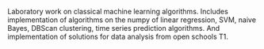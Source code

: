 Laboratory work on classical machine learning algorithms. Includes implementation of algorithms on the numpy of linear regression, SVM, naive Bayes, DBScan clustering, time series prediction algorithms. And implementation of solutions for data analysis from open schools T1.
